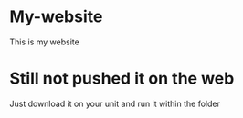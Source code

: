 # My-website
This is my website
# Still not pushed it on the web
Just download it on your unit and run it within the folder

